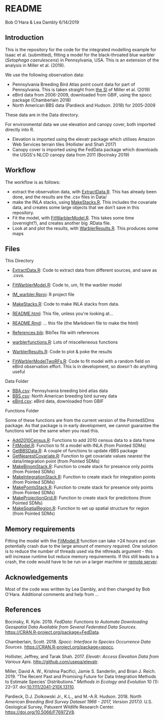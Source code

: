 README
================
Bob O'Hara & Lea Dambly
6/14/2019

Introduction
------------

This is the repository for the code for the integrated modelling example for Isaac et al. (submitted), fitting a model for the black-throated blue warbler (*Setophaga caerulescens*) in Pennsylvania, USA. This is an extension of the analysis in Miller et al. (2019).

We use the following observation data:

-   Pennsylvania Breeding Bird Atlas point count data for part of Pennsylvania. This is taken straight from [the SI](https://besjournals.onlinelibrary.wiley.com/action/downloadSupplement?doi=10.1111%2F2041-210X.13110&file=mee313110-sup-0001-supplementA.zip) of Miller et al. (2019)
-   eBird data from 2006-2009, downloaded from GBIF, using the spocc package (Chamberlain 2018)
-   North American BBS data (Pardieck and Hudson. 2018) for 2005-2009

These data are in the Data directory.

For environmental data we use elevation and canopy cover, both imported directly into R.

-   Elevation is imported using the elevatr package which utilises Amazon Web Services terrain tiles (Hollister and Shah 2017)
-   Canopy cover is imported using the FedData package which downloads the USGS's NLCD canopy data from 2011 (Bocinsky 2019)

Workflow
--------

The workflow is as follows:

-   extract the observation data, with [ExtractData.R](ExtractData.R). This has already been done, and the results are the .csv files in Data/
-   make the INLA stacks, using [MakeStacks.R](MakeStacks.R). This includes the covariate data, and creates some large objects that we don't save in this repository.
-   Fit the model, with [FitWarblerModel.R](FitWarblerModel.R). This takes some time (overnight?), and creates another big .RData file.
-   Look at and plot the results, with [WarblerResults.R](WarblerResults.R). This produces some maps

Files
-----

This Directory

-   [ExtractData.R](ExtractData.R): Code to extract data from different sources, and save as .csvs.
-   [FitWarblerModel.R](FitWarblerModel.R): Code to, um, fit the warbler model
-   [IM\_warbler.Rproj](IM_warbler.Rproj): R project file
-   [MakeStacks.R](MakeStacks.R): Code to make INLA stacks from data.
-   [README.html](README.html): This file, unless you're looking at...
-   [README.Rmd](README.Rmd): ... this file (the Markdown file to make the html)
-   [References.bib](References.bib): BibTex file with references
-   [warblerfunctions.R](warblerfunctions.R): Lots of miscelleneous functions
-   [WarblerResults.R](WarblerResults.R): Code to plot & poke the results

-   [FitWarblerModelTwoRFs.R](FitWarblerModelTwoRFs.R): Code to fit model with a random field on eBird observation effort. This is in development, so doesn't do anything useful

Data Folder

-   [BBA.csv](Data/BBA.csv): Pennsylvania breeding bird atlas data
-   [BBS.csv](Data/BBS.csv): North American breeding bird survey data
-   [eBird.csv](Data/eBird.csv): eBird data, downloaded from GBIF

Functions Folder

Some of these functions are from the current version of the PointedSDms package. As that package is in early development, we cannot guarantee the functions will be the same when you read this.

-   [Add2010Census.R](Functions/Add2010Census.R): Functions to add 2010 census data to a data frame
-   [FitModel.R](Functions/FitModel.R): Function to fit a model with INLA (from Pointed SDMs)
-   [GetBBSData.R](Functions/GetBBSData.R): A couple of functions to update rBBS package
-   [GetNearestCovariate.R](Functions/GetNearestCovariate.R): Function to get covariate values nearest the data/integration point (from Pointed SDMs)
-   [MakeBinomStack.R](Functions/MakeBinomStack.R): Function to create stack for presence only points (from Pointed SDMs)
-   [MakeIntegrationStack.R](Functions/MakeIntegrationStack.R): Function to create stack for integration points (from Pointed SDMs)
-   [MakePointsStack.R](Functions/MakePointsStack.R): Function to create stack for presence only points (from Pointed SDMs)
-   [MakeProjectionGrid.R](Functions/MakeProjectionGrid.R): Function to create stack for predictions (from Pointed SDMs)
-   [MakeSpatialRegion.R](Functions/MakeSpatialRegion.R): Function to set up spatial structure for region (from Pointed SDMs)

Memory requirements
-------------------

Fitting the model with the [FitModel.R](Functions/FitModel.R) function can take &gt;24 hours and can potentially crash due to the large amount of memory required. One solution is to reduce the number of threads used via the nthreads argument - this will increase runtime but reduce memory requirements. If this still leads to a crash, the code would have to be run on a larger machine or [remote server](http://www.r-inla.org/faq#TOC-I-have-access-to-a-remote-Linux-server-is-it-possible-to-run-the-computations-remotely-and-running-R-locally-).

Acknowledgements
----------------

Most of the code was written by Lea Dambly, and then changed by Bob O'Hara. Additional comments and help from ...

References
----------

Bocinsky, R. Kyle. 2019. *FedData: Functions to Automate Downloading Geospatial Data Available from Several Federated Data Sources*. <https://CRAN.R-project.org/package=FedData>.

Chamberlain, Scott. 2018. *Spocc: Interface to Species Occurrence Data Sources*. <https://CRAN.R-project.org/package=spocc>.

Hollister, Jeffrey, and Tarak Shah. 2017. *Elevatr: Access Elevation Data from Various Apis*. <http://github.com/usepa/elevatr>.

Miller, David A. W., Krishna Pacifici, Jamie S. Sanderlin, and Brian J. Reich. 2019. “The Recent Past and Promising Future for Data Integration Methods to Estimate Species’ Distributions.” *Methods in Ecology and Evolution* 10 (1): 22–37. doi:[10.1111/2041-210X.13110](https://doi.org/10.1111/2041-210X.13110).

Pardieck, D.J. Ziolkowski Jr., K.L., and M.-A.R. Hudson. 2018. *North American Breeding Bird Survey Dataset 1966 - 2017, Version 2017.0.* U.S. Geological Survey, Patuxent Wildlife Research Center. <https://doi.org/10.5066/F76972V8>.
